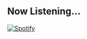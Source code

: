 
## Now  Listening...
[![Spotify](https://github-readme-alikaner.vercel.app//api/spotify)](https://open.spotify.com/user/AliKaner)




